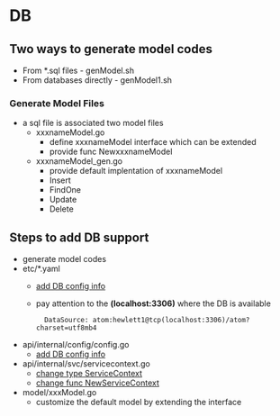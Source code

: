 # DB

## Two ways to generate model codes

- From \*.sql files - genModel.sh
- From databases directly - genModel1.sh

### Generate Model Files

- a sql file is associated two model files
  - xxxnameModel.go
    - define xxxnameModel interface which can be extended
    - provide func NewxxxnameModel
  - xxxnameModel_gen.go
    - provide default implentation of xxxnameModel
    - Insert
    - FindOne
    - Update
    - Delete

## Steps to add DB support

- generate model codes
- etc/*.yaml
  - [add DB config info](https://github.com/jasonzou/archdesc-apis/blob/v0.0.7/app/taxonomy/cmd/api/etc/taxonomy-api.yaml#L5-L6)
  - pay attention to the **(localhost:3306)** where the DB is available

    ```
      DataSource: atom:hewlett1@tcp(localhost:3306)/atom?charset=utf8mb4
    ```
- api/internal/config/config.go
  - [add DB config info](https://github.com/jasonzou/archdesc-apis/blob/v0.0.7/app/taxonomy/cmd/api/internal/config/config.go#L9-L10)
- api/internal/svc/servicecontext.go
  - [change type ServiceContext](https://github.com/jasonzou/archdesc-apis/blob/v0.0.7/app/taxonomy/cmd/api/internal/svc/servicecontext.go#L12)
  - [change func NewServiceContext](https://github.com/jasonzou/archdesc-apis/blob/v0.0.7/app/taxonomy/cmd/api/internal/svc/servicecontext.go#L18)
- model/xxxModel.go
  - customize the default model by extending the interface
